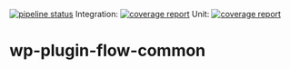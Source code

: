 [![pipeline status](https://gitlab.com/wpdesk/wp-plugin-flow-common/badges/master/pipeline.svg)](https://gitlab.com/wpdesk/wp-plugin-flow-common/commits/master) 
Integration: [![coverage report](https://gitlab.com/wpdesk/wp-plugin-flow-common/badges/master/coverage.svg?job=integration+test+lastest+coverage)](https://gitlab.com/wpdesk/wp-plugin-flow-common/commits/master)
Unit: [![coverage report](https://gitlab.com/wpdesk/wp-plugin-flow-common/badges/master/coverage.svg?job=unit+test+lastest+coverage)](https://gitlab.com/wpdesk/wp-plugin-flow-common/commits/master)

wp-plugin-flow-common
====================
